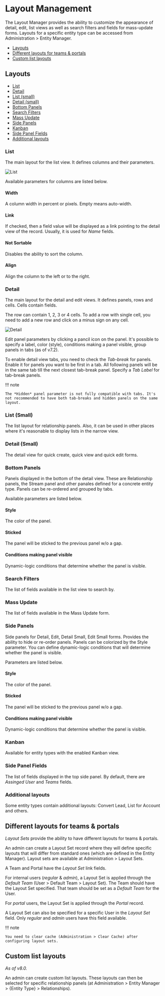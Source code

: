 # Layout Management

The Layout Manager provides the ability to customize the appearance of detail, edit, list views as well as search filters and fields for mass-update forms. Layouts for a specific entity type can be accessed from Administration > Entity Manager.

* [Layouts](#layouts)
* [Different layouts for teams & portals](#different-layouts-for-teams-portals)
* [Custom list layouts](#custom-list-layouts)

## Layouts

* [List](#list)
* [Detail](#detail)
* [List (small)](#list-small)
* [Detail (small)](#detail-small)
* [Bottom Panels](#bottom-panels)
* [Search Filters](#search-filters)
* [Mass Update](#mass-update)
* [Side Panels](#side-panels)
* [Kanban](#kanban)
* [Side Panel Fields](#side-panel-fields)
* [Additional layouts](#additional-layouts)

### List

The main layout for the list view. It defines columns and their parameters.

![List](https://raw.githubusercontent.com/espocrm/documentation/master/docs/_static/images/administration/layout-manager/list.png)

Available parameters for columns are listed below.

#### Width

A column width in percent or pixels. Empty means auto-width.

#### Link

If checked, then a field value will be displayed as a link pointing to the detail view of the record. Usually, it is used for *Name* fields.

#### Not Sortable

Disables the ability to sort the column.

#### Align

Align the column to the left or to the right.

### Detail

The main layout for the detail and edit views. It defines panels, rows and cells. Cells contain fields.

The row can contain 1, 2, 3 or 4 cells. To add a row with single cell, you need to add a new row and click on a minus sign on any cell.

![Detail](https://raw.githubusercontent.com/espocrm/documentation/master/docs/_static/images/administration/layout-manager/detail.png)

Edit panel parameters by clicking a pancil icon on the panel. It's possible to specify a label, color (style), conditions making a panel visible, group panels in tabs (as of v7.2).

To enable detail view tabs, you need to check the *Tab-break* for panels. Enable it for panels you want to be first in a tab. All following panels will be in the same tab till the next closest tab-break panel. Specify a *Tab Label* for tab-break panels.

!!! note

    The *Hidden* panel parameter is not fully compatible with tabs. It's not recommended to have both tab-breaks and hidden panels on the same layout.

### List (Small)

The list layout for relationship panels. Also, it can be used in other places where it's reasonable to display lists in the narrow view.

### Detail (Small)

The detail view for quick create, quick view and quick edit forms.

### Bottom Panels

Panels displayed in the bottom of the detail view. These are Relationship panels, the Stream panel and other panales defined for a concrete entity type. Panels can be re-ordered and grouped by tabs.

Available parameters are listed below.

#### Style

The color of the panel.

#### Sticked

The panel will be sticked to the previous panel w/o a gap.

#### Conditions making panel visible

Dynamic-logic conditions that determine whether the panel is visible.

### Search Filters

The list of fields available in the list view to search by.

### Mass Update

The list of fields available in the Mass Update form.


### Side Panels

Side panels for Detail, Edit, Detail Small, Edit Small forms. Provides the ability to hide or re-order panels. Panels can be colorized by the Style parameter. You can define dynamic-logic conditions that will determine whether the panel is visible.

Parameters are listed below.

#### Style

The color of the panel.

#### Sticked

The panel will be sticked to the previous panel w/o a gap.

#### Conditions making panel visible

Dynamic-logic conditions that determine whether the panel is visible.

### Kanban

Available for entity types with the enabled Kanban view.

### Side Panel Fields

The list of fields displayed in the top side panel. By default, there are *Assinged User* and *Teams* fields.

### Additional layouts

Some entity types contain additional layouts: Convert Lead, List for Account and others.

## Different layouts for teams & portals

*Layout Sets* provide the ability to have different layouts for teams & portals.

An admin can create a Layout Set record where they will define specific layouts that will differ from standard ones (which are defined in the Entity Manager). Layout sets are available at Administration > Layout Sets.

A Team and Portal have the *Layout Set* link fields.

For internal users (*regular* & *admin*), a Layout Set is applied through the *Default Team* (User > Default Team > Layout Set). The Team should have the Layout Set specified. That team should be set as a *Default Team* for the User.

For *portal* users, the Layout Set is applied through the *Portal* record.

A Layout Set can also be specified for a specific User in the *Layout Set* field. Only *regular* and *admin* users have this field available. 

!!! note

    You need to clear cache (Administration > Clear Cache) after configuring layout sets.

## Custom list layouts

*As of v8.0.*

An admin can create custom list layouts. These layouts can then be selected for specific relationship panels (at Administration > Entity Manager > {Entity Type} > Relationships).
